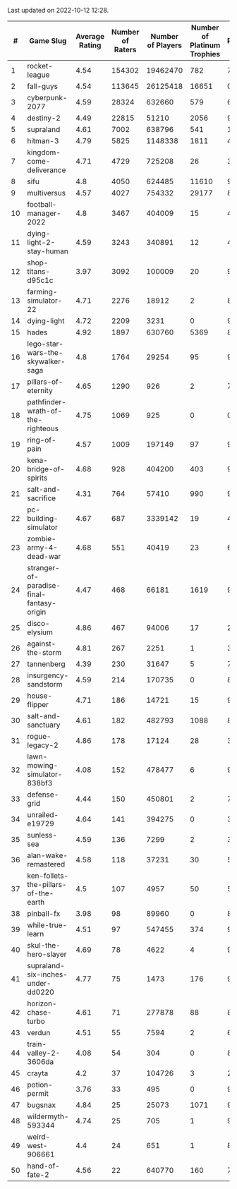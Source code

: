 Last updated on 2022-10-12 12:28.


|#|Game Slug|Average Rating|Number of Raters|Number of Players|Number of Platinum Trophies|Max Rarity (%)|
|---|---|---|---|---|---|---|
|1|rocket-league|4.54|154302|19462470|782|74|
|2|fall-guys|4.54|113645|26125418|16651|0.7|
|3|cyberpunk-2077|4.59|28324|632660|579|61|
|4|destiny-2|4.49|22815|51210|2056|98|
|5|supraland|4.61|7002|638796|541|100|
|6|hitman-3|4.79|5825|1148338|1811|48|
|7|kingdom-come-deliverance|4.71|4729|725208|26|30|
|8|sifu|4.8|4050|624485|11610|96|
|9|multiversus|4.57|4027|754332|29177|81|
|10|football-manager-2022|4.8|3467|404009|15|48|
|11|dying-light-2-stay-human|4.59|3243|340891|12|48|
|12|shop-titans-d95c1c|3.97|3092|100009|20|98|
|13|farming-simulator-22|4.71|2276|18912|2|83|
|14|dying-light|4.72|2209|3231|0|98|
|15|hades|4.92|1897|630760|5369|89|
|16|lego-star-wars-the-skywalker-saga|4.8|1764|29254|95|98|
|17|pillars-of-eternity|4.65|1290|926|2|79|
|18|pathfinder-wrath-of-the-righteous|4.75|1069|925|0|0.1|
|19|ring-of-pain|4.57|1009|197149|97|97|
|20|kena-bridge-of-spirits|4.68|928|404200|403|94|
|21|salt-and-sacrifice|4.31|764|57410|990|91|
|22|pc-building-simulator|4.67|687|3339142|19|47|
|23|zombie-army-4-dead-war|4.68|551|40419|23|66|
|24|stranger-of-paradise-final-fantasy-origin|4.47|468|66181|1619|98|
|25|disco-elysium|4.86|467|94006|17|28|
|26|against-the-storm|4.81|267|2251|1|30|
|27|tannenberg|4.39|230|31647|5|78|
|28|insurgency-sandstorm|4.59|214|170735|0|8|
|29|house-flipper|4.71|186|14721|15|93|
|30|salt-and-sanctuary|4.61|182|482793|1088|83|
|31|rogue-legacy-2|4.86|178|17124|28|36|
|32|lawn-mowing-simulator-838bf3|4.08|152|478477|6|91|
|33|defense-grid|4.44|150|450801|2|79|
|34|unrailed-e19729|4.64|141|394275|0|39|
|35|sunless-sea|4.59|136|7299|2|38|
|36|alan-wake-remastered|4.58|118|37231|30|5|
|37|ken-follets-the-pillars-of-the-earth|4.5|107|4957|50|56|
|38|pinball-fx|3.98|98|89960|0|86|
|39|while-true-learn|4.51|97|547455|374|93|
|40|skul-the-hero-slayer|4.69|78|4622|4|96|
|41|supraland-six-inches-under-dd0220|4.77|75|1473|176|99|
|42|horizon-chase-turbo|4.61|71|277878|88|83|
|43|verdun|4.51|55|7594|2|67|
|44|train-valley-2-3606da|4.08|54|304|0|89|
|45|crayta|4.2|37|104726|3|23|
|46|potion-permit|3.76|33|495|0|97|
|47|bugsnax|4.84|25|25073|1071|97|
|48|wildermyth-593344|4.74|25|705|1|90|
|49|weird-west-906661|4.4|24|651|1|80|
|50|hand-of-fate-2|4.56|22|640770|160|72|
